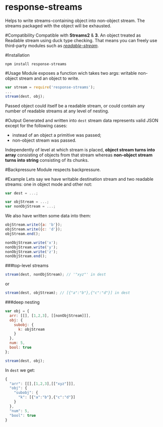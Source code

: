response-streams
================
Helps to write streams-containing object into non-object stream. The streams packaged with the object will be exhausted.

#Compatibility
Compatible with **Streams2** & **3**. An object treated as Readable stream using duck type checking. That means you can freely use third-party modules such as [*readable-stream*](https://github.com/isaacs/readable-stream).

#Installation
```
npm install response-streams
```

#Usage
Module exposes a function wich takes two args: writable non-object stream and an object to write.
```javascript
var stream = require('response-streams');
...
stream(dest, obj);
```
Passed object could itself be a readable stream, or could contain any number of readable streams at any level of nesting.

#Output
Generated and written into `dest` stream data represents valid JSON except for the following cases:

* instead of an object a primitive was passed;
* non-object stream was passed.

Independently of level at which stream is placed, **object stream turns into array** consisting of objects from that stream whereas **non-object stream turns into string** consisting of its chunks.

#Backpressure
Module respects backpressure.

#Example
Lets say we have writable destination stream and two readable streams: one in object mode and other not:
```javascript
var dest = ...;

var objStream = ...;
var nonObjStream = ...;
```
We also have written some data into them:
```javascript
objStream.write({a: 'b'});
objStream.write({c: 'd'});
objStream.end();

nonObjStream.write('x');
nonObjStream.write('y');
nonObjStream.write('z');
nonObjStream.end();
```
###top-level streams
```javascript
stream(dest, nonObjStream); // '"xyz"' in dest
```
or
```javascript
stream(dest, objStream); // [{"a":"b"},{"c":"d"}] in dest
```
###deep nesting
```javascript
var obj = {
  arr: [[], [1,2,3], [[nonObjStream]]],
  obj: {
    subobj: {
      k: objStream
    }
  },
  num: 5,
  bool: true
};

stream(dest, obj);
```
In `dest` we get:
```javascript
{
  "arr": [[],[1,2,3],[["xyz"]]],
  "obj": {
    "subobj": {
      "k": [{"a":"b"},{"c":"d"}]
    }
  },
  "num": 5,
  "bool": true
}
```
